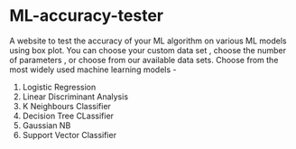 # ML-accuracy-tester
A website to test the accuracy of your ML algorithm on various ML models using box plot.
You can choose your custom data set , choose the number of parameters , or choose from our available data sets.
Choose from the most widely used machine learning models - 

1) Logistic Regression
2) Linear Discriminant Analysis
3) K Neighbours Classifier
4) Decision Tree CLassifier
5) Gaussian NB
6) Support Vector Classifier
